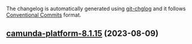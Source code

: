 The changelog is automatically generated using [git-chglog](https://github.com/git-chglog/git-chglog)
and it follows [Conventional Commits](https://www.conventionalcommits.org/en/v1.0.0/) format.


<a name="camunda-platform-8.1.15"></a>
## [camunda-platform-8.1.15](https://github.com/camunda/camunda-platform-helm/compare/camunda-platform-8.1.14...camunda-platform-8.1.15) (2023-08-09)

